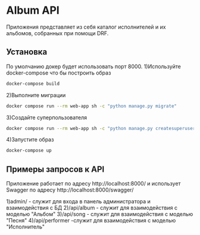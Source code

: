 # Album API
Приложения представляет из себя каталог исполнителей и их альбомов, собранных при помощи DRF.
## Установка
По умолчанию докер будет использовать порт 8000.
1)Используйте docker-compose что бы построить образ
```sh
docker-compose build
```
2)Выполните миграции
```sh
docker compose run --rm web-app sh -c "python manage.py migrate"
```
3)Создайте суперпользователя
```sh
docker compose run --rm web-app sh -c "python manage.py createsuperuser"
```
4)Запустите образ
```sh
docker-compose up
```
## Примеры запросов к API

Приложение работает по адресу http://localhost:8000/ и использует Swagger по адресу http://localhost:8000/swagger/

1)admin/ - служит для входа в панель администратора и взаимодействия с БД
2)/api/album - служит для взаимодействия с моделью "Альбом"
3)/api/song  - служит для взаимодействия с моделью "Песня"
4)/api/performer  -служит для взаимодействия с моделью "Исполнитель"
